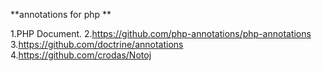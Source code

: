 **annotations for php **

1.PHP Document.
2.https://github.com/php-annotations/php-annotations
3.https://github.com/doctrine/annotations
4.https://github.com/crodas/Notoj

